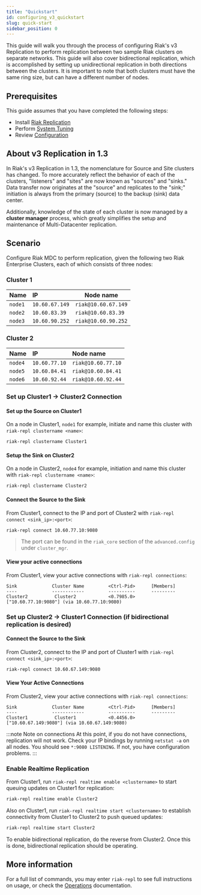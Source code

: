```yaml
---
title: "Quickstart"
id: configuring_v3_quickstart
slug: quick-start
sidebar_position: 0
---
```


[perf index]: ../../using/performance/index.md

[config v3 mdc]: ../../configuring/v3-multi-datacenter/index.md

[cluster ops v3 mdc]: ../../using/cluster-operations/v3-multi-datacenter.md

This guide will walk you through the process of configuring Riak's v3
Replication to perform replication between two sample Riak clusters on
separate networks. This guide will also cover bidirectional replication,
which is accomplished by setting up unidirectional replication in both
directions between the clusters.  It is important to note that both
clusters must have the same ring size, but can have a different number
of nodes.

## Prerequisites

This guide assumes that you have completed the following steps:

* Install [Riak Replication](https://github.com/basho/riak_kv)
* Perform [System Tuning][perf index]
* Review [Configuration][config v3 mdc]

## About v3 Replication in 1.3

In Riak's v3 Replication in 1.3, the nomenclature for Source and Site
clusters has changed. To more accurately reflect the behavior of each of
the clusters, "listeners" and "sites" are now known as "sources" and
"sinks." Data transfer now originates at the "source" and replicates to
the "sink;" initiation is always from the primary (source) to the backup
(sink) data center.

Additionally, knowledge of the state of each cluster is now managed by a
**cluster manager** process, which greatly simplifies the setup and
maintenance of Multi-Datacenter replication.

## Scenario

Configure Riak MDC to perform replication, given the following two
Riak Enterprise Clusters, each of which consists of three nodes:

### Cluster 1

| Name    | IP             | Node name           |
|:--------|:---------------|---------------------|
| `node1` | `10.60.67.149` | `riak@10.60.67.149` |
| `node2` | `10.60.83.39`  | `riak@10.60.83.39`  |
| `node3` | `10.60.90.252` | `riak@10.60.90.252` |

### Cluster 2

| Name    | IP            | Node name          |
|:--------|:--------------|:-------------------|
| `node4` | `10.60.77.10` | `riak@10.60.77.10` |
| `node5` | `10.60.84.41` | `riak@10.60.84.41` |
| `node6` | `10.60.92.44` | `riak@10.60.92.44` |

### Set up Cluster1 → Cluster2 Connection

#### Set up the Source on Cluster1

On a node in Cluster1, `node1` for example, initiate and name this
cluster with `riak-repl clustername <name>`:

```bash
riak-repl clustername Cluster1
```

#### Setup the Sink on Cluster2

On a node in Cluster2, `node4` for example, initiation and name this
cluster with `riak-repl clustername <name>`:

```bash
riak-repl clustername Cluster2
```

#### Connect the Source to the Sink

From Cluster1, connect to the IP and port of Cluster2 with `riak-repl
connect <sink_ip>:<port>`:

```bash
riak-repl connect 10.60.77.10:9080
```

> The port can be found in the `riak_core` section of the `advanced.config`
> under `cluster_mgr`.

#### View your active connections

From Cluster1, view your active connections with `riak-repl
connections`:

    Sink             Cluster Name         <Ctrl-Pid>      [Members]
    ----             ------------         ----------      ---------
    Cluster2          Cluster2            <0.7985.0>      ["10.60.77.10:9080"] (via 10.60.77.10:9080)

### Set up Cluster2 → Cluster1 Connection (if bidirectional replication is desired)

#### Connect the Source to the Sink

From Cluster2, connect to the IP and port of Cluster1 with `riak-repl
connect <sink_ip>:<port>`:

```bash
riak-repl connect 10.60.67.149:9080
```

#### View Your Active Connections

From Cluster2, view your active connections with `riak-repl
connections`:

    Sink             Cluster Name         <Ctrl-Pid>      [Members]
    ----             ------------         ----------      ---------
    Cluster1          Cluster1            <0.4456.0>      ["10.60.67.149:9080"] (via 10.60.67.149:9080)

:::note Note on connections
At this point, if you do not have connections, replication will not work.
Check your IP bindings by running `netstat -a` on all nodes. You should see
`*:9080 LISTENING`. If not, you have configuration problems.
:::

### Enable Realtime Replication

From Cluster1, run `riak-repl realtime enable <clustername>` to start
queuing updates on Cluster1 for replication:

```bash
riak-repl realtime enable Cluster2
```

Also on Cluster1, run `riak-repl realtime start <clustername>` to
establish connectivity from Cluster1 to Cluster2 to push queued updates:

```bash
riak-repl realtime start Cluster2
```

To enable bidirectional replication, do the reverse from Cluster2.
Once this is done, bidirectional replication should be operating.

## More information

For a full list of commands, you may enter `riak-repl` to see full
instructions on usage, or check the [Operations][cluster ops v3 mdc] documentation.
